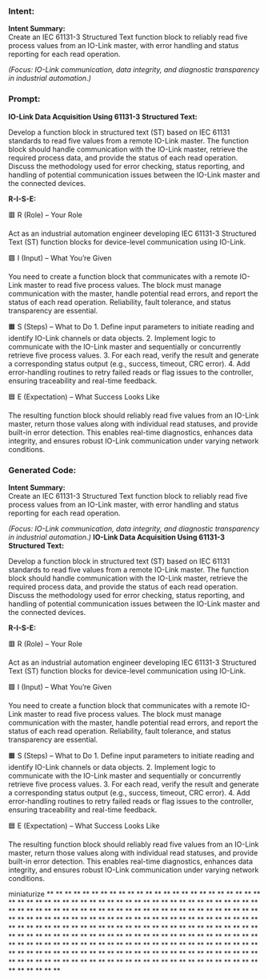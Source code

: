 ### Intent:
**Intent Summary:**  
Create an IEC 61131-3 Structured Text function block to reliably read five process values from an IO-Link master, with error handling and status reporting for each read operation.  

*(Focus: IO-Link communication, data integrity, and diagnostic transparency in industrial automation.)*

### Prompt:
**IO-Link Data Acquisition Using 61131-3 Structured Text:**

Develop a function block in structured text (ST) based on IEC 61131 standards to read five values from a remote IO-Link master. The function block should handle communication with the IO-Link master, retrieve the required process data, and provide the status of each read operation. Discuss the methodology used for error checking, status reporting, and handling of potential communication issues between the IO-Link master and the connected devices.

**R-I-S-E:**

🟥 R (Role) – Your Role

Act as an industrial automation engineer developing IEC 61131-3 Structured Text (ST) function blocks for device-level communication using IO-Link.

🟩 I (Input) – What You’re Given

You need to create a function block that communicates with a remote IO-Link master to read five process values. The block must manage communication with the master, handle potential read errors, and report the status of each read operation. Reliability, fault tolerance, and status transparency are essential.

🟧 S (Steps) – What to Do
	1.	Define input parameters to initiate reading and identify IO-Link channels or data objects.
	2.	Implement logic to communicate with the IO-Link master and sequentially or concurrently retrieve five process values.
	3.	For each read, verify the result and generate a corresponding status output (e.g., success, timeout, CRC error).
	4.	Add error-handling routines to retry failed reads or flag issues to the controller, ensuring traceability and real-time feedback.

🟦 E (Expectation) – What Success Looks Like

The resulting function block should reliably read five values from an IO-Link master, return those values along with individual read statuses, and provide built-in error detection. This enables real-time diagnostics, enhances data integrity, and ensures robust IO-Link communication under varying network conditions.

### Generated Code:
**Intent Summary:**  
Create an IEC 61131-3 Structured Text function block to reliably read five process values from an IO-Link master, with error handling and status reporting for each read operation.  

*(Focus: IO-Link communication, data integrity, and diagnostic transparency in industrial automation.)*
**IO-Link Data Acquisition Using 61131-3 Structured Text:**

Develop a function block in structured text (ST) based on IEC 61131 standards to read five values from a remote IO-Link master. The function block should handle communication with the IO-Link master, retrieve the required process data, and provide the status of each read operation. Discuss the methodology used for error checking, status reporting, and handling of potential communication issues between the IO-Link master and the connected devices.

**R-I-S-E:**

🟥 R (Role) – Your Role

Act as an industrial automation engineer developing IEC 61131-3 Structured Text (ST) function blocks for device-level communication using IO-Link.

🟩 I (Input) – What You’re Given

You need to create a function block that communicates with a remote IO-Link master to read five process values. The block must manage communication with the master, handle potential read errors, and report the status of each read operation. Reliability, fault tolerance, and status transparency are essential.

🟧 S (Steps) – What to Do
	1.	Define input parameters to initiate reading and identify IO-Link channels or data objects.
	2.	Implement logic to communicate with the IO-Link master and sequentially or concurrently retrieve five process values.
	3.	For each read, verify the result and generate a corresponding status output (e.g., success, timeout, CRC error).
	4.	Add error-handling routines to retry failed reads or flag issues to the controller, ensuring traceability and real-time feedback.

🟦 E (Expectation) – What Success Looks Like

The resulting function block should reliably read five values from an IO-Link master, return those values along with individual read statuses, and provide built-in error detection. This enables real-time diagnostics, enhances data integrity, and ensures robust IO-Link communication under varying network conditions.

 miniaturize
**
**
**
**
**
**
**
**
**
**
**
**
**
**
**
**
**
**
**
**
**
**
**
**
**
**
**
**
**
**
**
**
**
**
**
**
**
**
**
**
**
**
**
**
**
**
**
**
**
**
**
**
**
**
**
**
**
**
**
**
**
**
**
**
**
**
**
**
**
**
**
**
**
**
**
**
**
**
**
**
**
**
**
**
**
**
**
**
**
**
**
**
**
**
**
**
**
**
**
**
**
**
**
**
**
**
**
**
**
**
**
**
**
**
**
**
**
**
**
**
**
**
**
**
**
**
**
**
**
**
**
**
**
**
**
**
**
**
**
**
**
**
**
**
**
**
**
**
**
**
**
**
**
**
**
**
**
**
**
**
**
**
**
**
**
**
**
**
**
**
**
**
**
**
**
**
**
**
**
**
**
**
**
**
**
**
**
**
**
**
**
**
**
**
**
**
**
**
**
**
**
**
**
**
**
**
**
**
**
**
**
**
**
**
**
**
**
**
**
**
**
**
**
**
**
**
**
**
**
**
**
**
**
**
**
**
**
**
**
**
**
**
**
**
**
**
**
**
**
**
**
**
**
**
